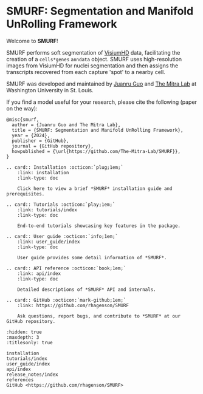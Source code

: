 # SMURF: Segmentation and Manifold UnRolling Framework

Welcome to **SMURF**!

SMURF performs soft segmentation of [VisiumHD](https://www.10xgenomics.com/products/visium-hd-spatial-gene-expression) data, facilitating the creation of a `cells*genes` `anndata` object. SMURF uses high-resolution images from VisiumHD for nuclei segmentation and then assigns the transcripts recovered from each capture 'spot' to a nearby cell.

SMURF was developed and maintained by [Juanru Guo](https://github.com/JuanruMaryGuo) and [The Mitra Lab](http://genetics.wustl.edu/rmlab/) at Washington University in St. Louis.

If you find a model useful for your research, please cite the following (paper on the way):

```
@misc{smurf,
  author = {Juanru Guo and The Mitra Lab},
  title = {SMURF: Segmentation and Manifold UnRolling Framework},
  year = {2024},
  publisher = {GitHub},
  journal = {GitHub repository},
  howpublished = {\url{https://github.com/The-Mitra-Lab/SMURF}},
}
```

```{eval-rst}
.. card:: Installation :octicon:`plug;1em;`
    :link: installation
    :link-type: doc

    Click here to view a brief *SMURF* installation guide and prerequisites.
```

```{eval-rst}
.. card:: Tutorials :octicon:`play;1em;`
    :link: tutorials/index
    :link-type: doc

    End-to-end tutorials showcasing key features in the package.
```

```{eval-rst}
.. card:: User guide :octicon:`info;1em;`
    :link: user_guide/index
    :link-type: doc

    User guide provides some detail information of *SMURF*.
```

```{eval-rst}
.. card:: API reference :octicon:`book;1em;`
    :link: api/index
    :link-type: doc

    Detailed descriptions of *SMURF* API and internals.
```

```{eval-rst}
.. card:: GitHub :octicon:`mark-github;1em;`
    :link: https://github.com/rhagenson/SMURF

    Ask questions, report bugs, and contribute to *SMURF* at our GitHub repository.
```

```{toctree}
:hidden: true
:maxdepth: 3
:titlesonly: true

installation
tutorials/index
user_guide/index
api/index
release_notes/index
references
GitHub <https://github.com/rhagenson/SMURF>
```
